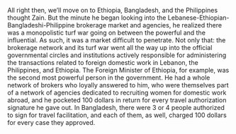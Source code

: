 All right then, we’ll move on to Ethiopia, Bangladesh, and the Philippines thought Zain. But the minute he began looking into the Lebanese-Ethiopian-Bangladeshi-Philippine brokerage market and agencies, he realized there was a monopolistic turf war going on between the powerful and the influential. As such, it was a market difficult to penetrate. Not only that: the brokerage network and its turf war went all the way up into the official governmental circles and institutions actively responsible for administering the transactions related to foreign domestic work in Lebanon, the Philippines, and Ethiopia. The Foreign Minister of Ethiopia, for example, was the second most powerful person in the government. He had a whole network of brokers who loyally answered to him, who were themselves part of a network of agencies dedicated to recruiting women for domestic work abroad, and he pocketed 100 dollars in return for every travel authorization signature he gave out. In Bangladesh, there were 3 or 4 people authorized to sign for travel facilitation, and each of them, as well, charged 100 dollars for every case they approved.
